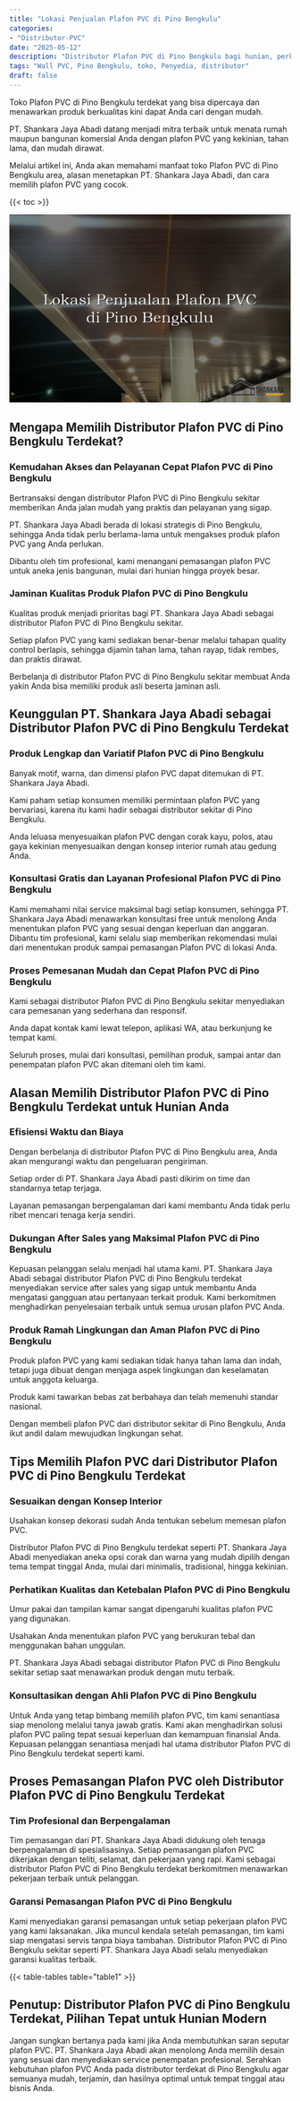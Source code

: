 ```yaml
---
title: "Lokasi Penjualan Plafon PVC di Pino Bengkulu"
categories: 
- "Distributor-PVC"
date: "2025-05-12"
description: "Distributor Plafon PVC di Pino Bengkulu bagi hunian, perkantoran, serta gerai. Produk unggulan, pilihan motif, variasi warna menarik, dengan jasa penempatan oleh tenaga ahli berpengalaman dan kepastian resmi!|Servis penjualan Plafon PVC di Pino Bengkulu untuk kebutuhan tempat tinggal, kantor, atau toko, beserta produk terbaik dan penempatan oleh tim ahli serta jaminan resmi.|Alternatif Plafon PVC di Pino Bengkulu yang andal bagi rumah, perkantoran, dan toko, dengan panel berkualitas dan penempatan dikerjakan oleh tenaga ahli profesional dan jaminan resmi.|Distribusi Plafon PVC di Pino Bengkulu bagi hunian, kantor, serta toko, beserta material unggulan dan instalasi ditangani oleh tenaga ahli berpengalaman, dilengkapi dengan garansi resmi.}"
tags: "Wall PVC, Pino Bengkulu, toko, Penyedia, distributor"
draft: false
---
```


Toko Plafon PVC di Pino Bengkulu terdekat yang bisa dipercaya dan menawarkan produk berkualitas kini dapat Anda cari dengan mudah.

PT. Shankara Jaya Abadi datang menjadi mitra terbaik untuk menata rumah maupun bangunan komersial Anda dengan plafon PVC yang kekinian, tahan lama, dan mudah dirawat.

Melalui artikel ini, Anda akan memahami manfaat toko Plafon PVC di Pino Bengkulu area, alasan menetapkan PT. Shankara Jaya Abadi, dan cara memilih plafon PVC yang cocok.

{{< toc >}}

![Lokasi Penjualan Plafon PVC di Pino Bengkulu](/images/Distributor-PVC/Lokasi-Penjualan-Plafon-PVC-di-Pino-Bengkulu.png)


## Mengapa Memilih Distributor Plafon PVC di Pino Bengkulu Terdekat?

### Kemudahan Akses dan Pelayanan Cepat Plafon PVC di Pino Bengkulu

Bertransaksi dengan distributor Plafon PVC di Pino Bengkulu sekitar memberikan Anda jalan mudah yang praktis dan pelayanan yang sigap.

PT. Shankara Jaya Abadi berada di lokasi strategis di Pino Bengkulu, sehingga Anda tidak perlu berlama-lama untuk mengakses produk plafon PVC yang Anda perlukan.

Dibantu oleh tim profesional, kami menangani pemasangan plafon PVC untuk aneka jenis bangunan, mulai dari hunian hingga proyek besar.

### Jaminan Kualitas Produk Plafon PVC di Pino Bengkulu

Kualitas produk menjadi prioritas bagi PT. Shankara Jaya Abadi sebagai distributor Plafon PVC di Pino Bengkulu sekitar.

Setiap plafon PVC yang kami sediakan benar-benar melalui tahapan quality control berlapis, sehingga dijamin tahan lama, tahan rayap, tidak rembes, dan praktis dirawat.

Berbelanja di distributor Plafon PVC di Pino Bengkulu sekitar membuat Anda yakin Anda bisa memiliki produk asli beserta jaminan asli.

## Keunggulan PT. Shankara Jaya Abadi sebagai Distributor Plafon PVC di Pino Bengkulu Terdekat

### Produk Lengkap dan Variatif Plafon PVC di Pino Bengkulu

Banyak motif, warna, dan dimensi plafon PVC dapat ditemukan di PT. Shankara Jaya Abadi.

Kami paham setiap konsumen memiliki permintaan plafon PVC yang bervariasi, karena itu kami hadir sebagai distributor sekitar di Pino Bengkulu.

Anda leluasa menyesuaikan plafon PVC dengan corak kayu, polos, atau gaya kekinian menyesuaikan dengan konsep interior rumah atau gedung Anda.

### Konsultasi Gratis dan Layanan Profesional Plafon PVC di Pino Bengkulu

Kami memahami nilai service maksimal bagi setiap konsumen, sehingga PT. Shankara Jaya Abadi menawarkan konsultasi free untuk menolong Anda menentukan plafon PVC yang sesuai dengan keperluan dan anggaran. Dibantu tim profesional, kami selalu siap memberikan rekomendasi mulai dari menentukan produk sampai pemasangan Plafon PVC di lokasi Anda.

### Proses Pemesanan Mudah dan Cepat Plafon PVC di Pino Bengkulu

Kami sebagai distributor Plafon PVC di Pino Bengkulu sekitar menyediakan cara pemesanan yang sederhana dan responsif.

Anda dapat kontak kami lewat telepon, aplikasi WA, atau berkunjung ke tempat kami.

Seluruh proses, mulai dari konsultasi, pemilihan produk, sampai antar dan penempatan plafon PVC akan ditemani oleh tim kami.

## Alasan Memilih Distributor Plafon PVC di Pino Bengkulu Terdekat untuk Hunian Anda

### Efisiensi Waktu dan Biaya

Dengan berbelanja di distributor Plafon PVC di Pino Bengkulu area, Anda akan mengurangi waktu dan pengeluaran pengiriman.

Setiap order di PT. Shankara Jaya Abadi pasti dikirim on time dan standarnya tetap terjaga.

Layanan pemasangan berpengalaman dari kami membantu Anda tidak perlu ribet mencari tenaga kerja sendiri.

### Dukungan After Sales yang Maksimal Plafon PVC di Pino Bengkulu

Kepuasan pelanggan selalu menjadi hal utama kami. PT. Shankara Jaya Abadi sebagai distributor Plafon PVC di Pino Bengkulu terdekat menyediakan service after sales yang sigap untuk membantu Anda mengatasi gangguan atau pertanyaan terkait produk. Kami berkomitmen menghadirkan penyelesaian terbaik untuk semua urusan plafon PVC Anda.

### Produk Ramah Lingkungan dan Aman Plafon PVC di Pino Bengkulu

Produk plafon PVC yang kami sediakan tidak hanya tahan lama dan indah, tetapi juga dibuat dengan menjaga aspek lingkungan dan keselamatan untuk anggota keluarga.

Produk kami tawarkan bebas zat berbahaya dan telah memenuhi standar nasional.

Dengan membeli plafon PVC dari distributor sekitar di Pino Bengkulu, Anda ikut andil dalam mewujudkan lingkungan sehat.

## Tips Memilih Plafon PVC dari Distributor Plafon PVC di Pino Bengkulu Terdekat

### Sesuaikan dengan Konsep Interior

Usahakan konsep dekorasi sudah Anda tentukan sebelum memesan plafon PVC.

Distributor Plafon PVC di Pino Bengkulu terdekat seperti PT. Shankara Jaya Abadi menyediakan aneka opsi corak dan warna yang mudah dipilih dengan tema tempat tinggal Anda, mulai dari minimalis, tradisional, hingga kekinian.

### Perhatikan Kualitas dan Ketebalan Plafon PVC di Pino Bengkulu

Umur pakai dan tampilan kamar sangat dipengaruhi kualitas plafon PVC yang digunakan.

Usahakan Anda menentukan plafon PVC yang berukuran tebal dan menggunakan bahan unggulan.

PT. Shankara Jaya Abadi sebagai distributor Plafon PVC di Pino Bengkulu sekitar setiap saat menawarkan produk dengan mutu terbaik.

### Konsultasikan dengan Ahli Plafon PVC di Pino Bengkulu

Untuk Anda yang tetap bimbang memilih plafon PVC, tim kami senantiasa siap menolong melalui tanya jawab gratis. Kami akan menghadirkan solusi plafon PVC paling tepat sesuai keperluan dan kemampuan finansial Anda. Kepuasan pelanggan senantiasa menjadi hal utama distributor Plafon PVC di Pino Bengkulu terdekat seperti kami.

## Proses Pemasangan Plafon PVC oleh Distributor Plafon PVC di Pino Bengkulu Terdekat

### Tim Profesional dan Berpengalaman

Tim pemasangan dari PT. Shankara Jaya Abadi didukung oleh tenaga berpengalaman di spesialisasinya. Setiap pemasangan plafon PVC dikerjakan dengan teliti, selamat, dan pekerjaan yang rapi. Kami sebagai distributor Plafon PVC di Pino Bengkulu terdekat berkomitmen menawarkan pekerjaan terbaik untuk pelanggan.

### Garansi Pemasangan Plafon PVC di Pino Bengkulu

Kami menyediakan garansi pemasangan untuk setiap pekerjaan plafon PVC yang kami laksanakan. Jika muncul kendala setelah pemasangan, tim kami siap mengatasi servis tanpa biaya tambahan. Distributor Plafon PVC di Pino Bengkulu sekitar seperti PT. Shankara Jaya Abadi selalu menyediakan garansi kualitas terbaik.

{{< table-tables table="table1" >}}

## Penutup: Distributor Plafon PVC di Pino Bengkulu Terdekat, Pilihan Tepat untuk Hunian Modern

Jangan sungkan bertanya pada kami jika Anda membutuhkan saran seputar plafon PVC. PT. Shankara Jaya Abadi akan menolong Anda memilih desain yang sesuai dan menyediakan service penempatan profesional. Serahkan kebutuhan plafon PVC Anda pada distributor terdekat di Pino Bengkulu agar semuanya mudah, terjamin, dan hasilnya optimal untuk tempat tinggal atau bisnis Anda.